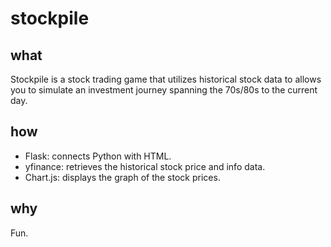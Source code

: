 # stockpile
## what
Stockpile is a stock trading game that utilizes historical stock data to allows you to simulate an investment journey spanning the 70s/80s to the current day.
## how
- Flask: connects Python with HTML.
- yfinance: retrieves the historical stock price and info data.
- Chart.js: displays the graph of the stock prices.

## why
Fun.
